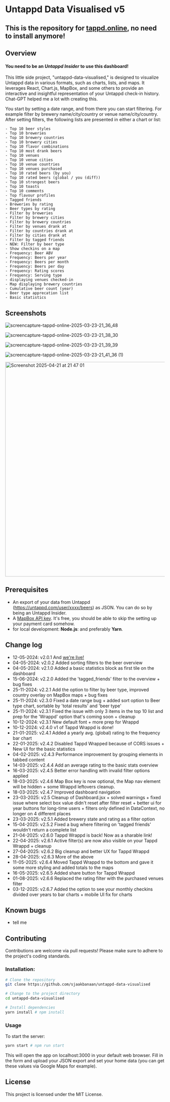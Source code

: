 # Untappd Data Visualised v5

## This is the repository for [tappd.online](https:///tappd.online), no need to install anymore!

## Overview
#### You need to be an _Untappd Insider_ to use this dashboard!

This little side project, "untappd-data-visualised," is designed to visualize Untappd data in various formats, such as charts, lists, and maps. It leverages React, Chart.js, MapBox, and some others to provide an interactive and insightful representation of your Untappd check-in history. Chat-GPT helped me a lot with creating this.

You start by setting a date range, and from there you can start filtering. For example filter by brewery name/city/country or venue name/city/country.
After setting filters, the following lists are presented in either a chart or list:
```
- Top 10 beer styles
- Top 10 breweries
- Top 10 brewery countries
- Top 10 brewery cities
- Top 10 flavor combinations
- Top 10 most drank beers
- Top 10 venues
- Top 10 venue cities
- Top 10 venue countries
- Top 10 venues purchased
- Top 10 rated beers (by you)
- Top 10 rated beers (global / you (diff))
- Top 10 strongest beers
- Top 10 toasts
- Top 10 comments
- Top flavour profiles
- Tagged friends
- Breweries by rating
- Beer types by rating
- Filter by breweries
- Filter by brewery cities
- Filter by brewery countries
- Filter by venues drank at
- Filter by countries drank at
- Filter by cities drank at
- Filter by tagged friends
- NEW: Filter by beer type
- Show checkins on a map
- Frequency: Beer ABV
- Frequency: Beers per year
- Frequency: Beers per month
- Frequency: Beers per day
- Frequency: Rating scores
- Frequency: Serving type
- displaying venues checked-in
- Map displaying brewery countries
- Cumulative beer count (year)
- Beer type apprecation list
- Basic statistics
```

## Screenshots

![screencapture-tappd-online-2025-03-23-21_36_48](https://github.com/user-attachments/assets/ee37fbb2-2c91-42b4-bb38-a20bf78621f1)

![screencapture-tappd-online-2025-03-23-21_38_30](https://github.com/user-attachments/assets/db0cc620-4d8a-4b78-8671-561360ff22d2)

![screencapture-tappd-online-2025-03-23-21_39_39](https://github.com/user-attachments/assets/f9494f2a-163b-41c6-95da-98f0f31d8a96)

![screencapture-tappd-online-2025-03-23-21_41_36 (1)](https://github.com/user-attachments/assets/f1d59e2b-28b9-45cf-9e75-3f1f51755b9f)

<img width="677" alt="Screenshot 2025-04-21 at 21 47 01" src="https://github.com/user-attachments/assets/ea076421-28ba-472b-91b6-90f0468fc10f" />

## Prerequisites

- An export of your data from Untappd (https://untappd.com/user/xxxx/beers) as JSON. You can do so by being an Untappd Insider.
- A [MapBox API key](https://account.mapbox.com/). It's free, you should be able to skip the setting up your payment card somehow.
- for local development: **Node.js**: and preferably **Yarn**.

## Change log

- 12-05-2024: v2.0.1 And [we're live!](https://tappd.online)
- 04-05-2024: v2.0.2 Added sorting filters to the beer overview
- 04-05-2024: v2.1.0 Added a basic statistics block as first tile on the dashboard
- 15-06-2024: v2.2.0 Added the 'tagged_friends' filter to the overview + bug fixes
- 25-11-2024: v2.2.1 Add the option to filter by beer type, improved country overlay on MapBox maps + bug fixes
- 25-11-2024: v2.3.0 Fixed a date range bug + added sort option to Beer type chart, sortable by 'total results' and 'beer type'
- 25-11-2024: v2.3.1 Fixed the issue with only 3 items in the top 10 list and prep for the 'Wrappd' option that's coming soon +  cleanup
- 10-12-2024: v2.3.1 New default font + more prep for Wrappd
- 10-12-2024: v2.4.0 v1 of Tappd Wrappd is done!
- 21-01-2025: v2.4.1 Added a yearly avg. (global) rating to the frequency bar chart
- 22-01-2025: v2.4.2 Disabled Tappd Wrapped because of CORS issues + New UI for the basic statistics
- 04-02-2025: v2.4.3 Performance improvement by grouping elements in tabbed content
- 14-03-2025: v2.4.4 Add an average rating to the basic stats overview
- 16-03-2025: v2.4.5 Better error handling with invalid filter options applied
- 18-03-2025: v2.4.6 Map Box key is now optional, the Map nav element will be hidden + some Wrappd leftovers cleanup.
- 18-03-2025: v2.4.7 Improved dashboard navigation
- 23-03-2025: v2.5 Cleanup of Dashboard.jsx + solved warnings + fixed issue where select box value didn't reset after filter reset + better ui for year buttons for long-time users + filters only defined in DataContext, no longer on 4 different places
- 23-03-2025: v2.5.1 Added brewery state and rating as a filter option
- 15-04-2025: v2.5.2 Fixed a bug where filtering on 'tagged friends' wouldn't return a complete list
- 21-04-2025: v2.6.0 Tappd Wrappd is back! Now as a sharable link!
- 22-04-2025: v2.6.1 Active filter(s) are now also visible on your Tappd Wrappd + cleanup
- 27-04-2025: v2.6.2 Big cleanup and better UX for Tappd Wrappd
- 28-04-2025: v2.6.3 More of the above
- 11-05-2025: v2.6.4 Moved Tappd Wrappd to the bottom and gave it some more styling and added totals to the maps
- 16-05-2025: v2.6.5 Added share button for Tappd Wrappd
- 01-08-2025: v2.6.6 Replaced the rating filter with the purchased venues filter
- 03-12-2025: v2.6.7 Added the option to see your monthly checkins divided over years to bar charts + mobile UI fix for charts
## Known bugs

- tell me

## Contributing

Contributions are welcome via pull requests! Please make sure to adhere to the project's coding standards.

### Installation:

```bash
# Clone the repository
git clone https://github.com/sjaakbanaan/untappd-data-visualised

# Change to the project directory
cd untappd-data-visualised

# Install dependencies
yarn install # npm install
```

### Usage

To start the server:

```bash
yarn start # npm run start
```

This will open the app on localhost:3000 in your default web browser. Fill in the form and upload your JSON export and set your home data (you can get these values via Google Maps for example).

## License

This project is licensed under the MIT License.

